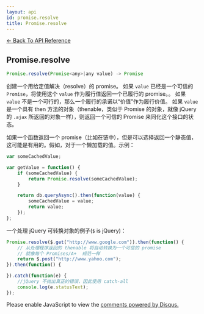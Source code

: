 ```yaml
---
layout: api
id: promise.resolve
title: Promise.resolve
---
```



[← Back To API Reference](/bluebird_cn/docs/api-reference.html)
<div class="api-code-section"><markdown>

## Promise.resolve

```js
Promise.resolve(Promise<any>|any value) -> Promise
```

创建一个用给定值解决（resolve）的 promise。 如果 `value` 已经是一个可信的 `Promise`，将使用这个 `value` 作为履行值返回一个已履行的 promise。。 如果 `value` 不是一个可行的，那么一个履行的承诺以“价值”作为履行价值。 如果 `value` 是一个具有 then 方法的对象（thenable，类似于 Promise 的对象，就像 jQuery 的 `.ajax` 所返回的对象一样），则返回一个可信的 Promise 来同化这个接口的状态。

如果一个函数返回一个 promise（比如在链中），但是可以选择返回一个静态值，这可能是有用的。假如，对于一个懒加载的值。示例：

```js
var someCachedValue;

var getValue = function() {
    if (someCachedValue) {
        return Promise.resolve(someCachedValue);
    }

    return db.queryAsync().then(function(value) {
        someCachedValue = value;
        return value;
    });
};
```

一个处理 jQuery 可转换对象的例子(`$` is jQuery)：

```js
Promise.resolve($.get("http://www.google.com")).then(function() {
    // 从处理程序返回的 thenable 将自动转换为一个可信的 promise
    // 就像每个 Promises/A+  规范一样
    return $.post("http://www.yahoo.com");
}).then(function() {

}).catch(function(e) {
    //jQuery 不抛出真正的错误，因此使用 catch-all
    console.log(e.statusText);
});
```
</markdown></div>

<div id="disqus_thread"></div>
<script type="text/javascript">
    var disqus_title = "Promise.resolve";
    var disqus_shortname = "bluebirdjs";
    var disqus_identifier = "disqus-id-promise.resolve";
    
    (function() {
        var dsq = document.createElement("script"); dsq.type = "text/javascript"; dsq.async = true;
        dsq.src = "//" + disqus_shortname + ".disqus.com/embed.js";
        (document.getElementsByTagName("head")[0] || document.getElementsByTagName("body")[0]).appendChild(dsq);
    })();
</script>
<noscript>Please enable JavaScript to view the <a href="https://disqus.com/?ref_noscript" rel="nofollow">comments powered by Disqus.</a></noscript>
